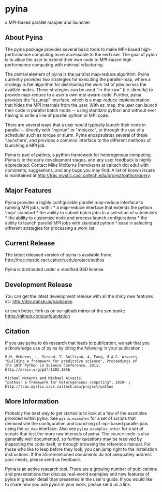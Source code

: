 pyina
=====
a MPI-based parallel mapper and launcher

About Pyina
-----------
The pyina package provides several basic tools to make MPI-based
high-performance computing more accessable to the end user. The goal
of pyina is to allow the user to extend their own code to MPI-based
high-performance computing with minimal refactoring.

The central element of pyina is the parallel map-reduce algorithm.
Pyina currently provides two strategies for executing the parallel-map,
where a strategy is the algorithm for distributing the work list of
jobs across the availble nodes.  These strategies can be used "in-the-raw"
(i.e. directly) to provide map-reduce to a user's own mpi-aware code.
Further, pyina provides the "ez_map" interface, which is a map-reduce
implementation that hides the MPI internals from the user. With ez_map,
the user can launch their code in parallel batch mode -- using standard
python and without ever having to write a line of parallel python or MPI code.

There are several ways that a user would typically launch their code in
parallel -- directly with "mpirun" or "mpiexec", or through the use of a
scheduler such as torque or slurm. Pyina encapsulates several of these
'launchers', and provides a common interface to the different methods of
launching a MPI job.

Pyina is part of pathos, a python framework for heterogenous computing.
Pyina is in the early development stages, and any user feedback is
highly appreciated. Contact Mike McKerns [mmckerns at caltech dot edu]
with comments, suggestions, and any bugs you may find. A list of known
issues is maintained at http://trac.mystic.cacr.caltech.edu/project/pathos/query.


Major Features
--------------
Pyina provides a highly configurable parallel map-reduce interface
to running MPI jobs, with::
    * a map-reduce interface that extends the python 'map' standard
    * the ability to submit batch jobs to a selection of schedulers
    * the ability to customize node and process launch configurations
    * the ability to launch parallel MPI jobs with standard python
    * ease in selecting different strategies for processing a work list


Current Release
---------------
The latest released version of pyina is available from::
    http://trac.mystic.cacr.caltech.edu/project/pathos

Pyina is distributed under a modified BSD license.

Development Release
-------------------
You can get the latest development release with all the shiny new features at::
    http://dev.danse.us/packages.

or even better, fork us on our github mirror of the svn trunk::
    https://github.com/uqfoundation

Citation
--------
If you use pyina to do research that leads to publication, we ask that you
acknowledge use of pyina by citing the following in your publication::

    M.M. McKerns, L. Strand, T. Sullivan, A. Fang, M.A.G. Aivazis,
    "Building a framework for predictive science", Proceedings of
    the 10th Python in Science Conference, 2011;
    http://arxiv.org/pdf/1202.1056

    Michael McKerns and Michael Aivazis,
    "pathos: a framework for heterogeneous computing", 2010- ;
    http://trac.mystic.cacr.caltech.edu/project/pathos

More Information
----------------
Probably the best way to get started is to look at a few of the
examples provided within pyina. See `pyina.examples` for a
set of scripts that demonstrate the configuration and launching of
mpi-based parallel jobs using the `ez_map` interface. Also see
`pyina.examples_other` for a set of scripts that test the more raw
internals of pyina. The source code is also generally well documented,
so further questions may be resolved by inspecting the code itself, or through 
browsing the reference manual. For those who like to leap before
they look, you can jump right to the installation instructions. If the aforementioned documents
do not adequately address your needs, please send us feedback.

Pyina is an active research tool. There are a growing number of publications and presentations that
discuss real-world examples and new features of pyina in greater detail than presented in the user's guide. 
If you would like to share how you use pyina in your work, please send us a link.
